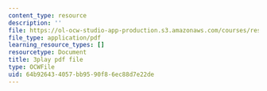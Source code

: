 ```yaml
---
content_type: resource
description: ''
file: https://ol-ocw-studio-app-production.s3.amazonaws.com/courses/res-9-003-brains-minds-and-machines-summer-course-summer-2015/64b926434057bb9590f86ec88d7e22de_opMnuRnfaX0.pdf
file_type: application/pdf
learning_resource_types: []
resourcetype: Document
title: 3play pdf file
type: OCWFile
uid: 64b92643-4057-bb95-90f8-6ec88d7e22de
---
```

